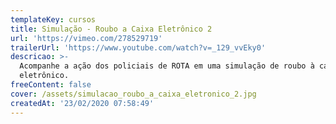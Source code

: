 ```yaml
---
templateKey: cursos
title: Simulação - Roubo a Caixa Eletrônico 2
url: 'https://vimeo.com/278529719'
trailerUrl: 'https://www.youtube.com/watch?v=_129_vvEky0'
descricao: >-
  Acompanhe a ação dos policiais de ROTA em uma simulação de roubo à caixa
  eletrônico.
freeContent: false
cover: /assets/simulacao_roubo_a_caixa_eletronico_2.jpg
createdAt: '23/02/2020 07:58:49'
---
```


